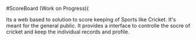 #ScoreBoard (Work on Progress)(

Its a web based to solution to score keeping of Sports like Cricket. It's meant for the general public.
It provides a interface to controlle the socre of cricket and keep the individual records and profile.

